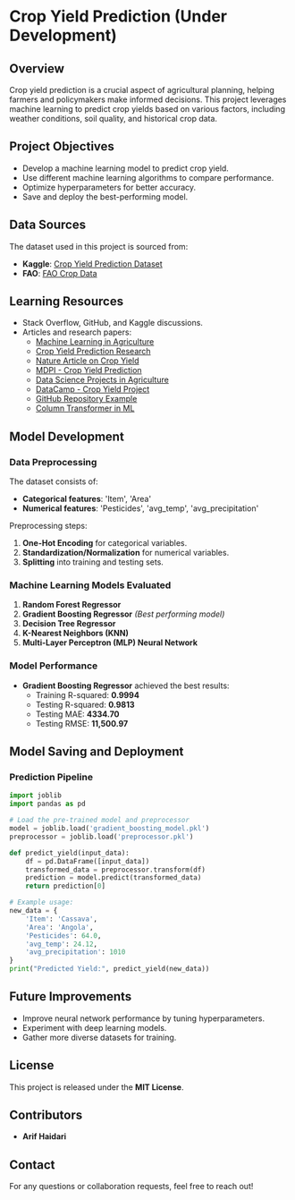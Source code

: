# Crop Yield Prediction (Under Development)

## Overview

Crop yield prediction is a crucial aspect of agricultural planning, helping farmers and policymakers make informed decisions. This project leverages machine learning to predict crop yields based on various factors, including weather conditions, soil quality, and historical crop data.

## Project Objectives

- Develop a machine learning model to predict crop yield.
- Use different machine learning algorithms to compare performance.
- Optimize hyperparameters for better accuracy.
- Save and deploy the best-performing model.

## Data Sources

The dataset used in this project is sourced from:

- **Kaggle**: [Crop Yield Prediction Dataset](https://www.kaggle.com/code/kushagranull/crop-yield-prediction)
- **FAO**: [FAO Crop Data](https://www.fao.org/faostat/en/#data/QCL)

## Learning Resources

- Stack Overflow, GitHub, and Kaggle discussions.
- Articles and research papers:
  - [Machine Learning in Agriculture](https://www.itransition.com/machine-learning/agriculture)
  - [Crop Yield Prediction Research](https://arxiv.org/abs/2308.08948)
  - [Nature Article on Crop Yield](https://www.nature.com/articles/s41598-020-80820-1)
  - [MDPI - Crop Yield Prediction](https://www.mdpi.com/2076-3417/13/16/9288)
  - [Data Science Projects in Agriculture](https://www.geeksforgeeks.org/5-data-science-projects-in-agriculture/)
  - [DataCamp - Crop Yield Project](https://www.datacamp.com/projects/1772)
  - [GitHub Repository Example](https://github.com/jordanwheeler7/capstone-crop-yield/blob/main/crop_yield.ipynb)
  - [Column Transformer in ML](https://medium.com/@noorfatimaafzalbutt/the-magic-of-column-transformer-in-machine-learning-5783c412e44c)

## Model Development

### Data Preprocessing

The dataset consists of:

- **Categorical features**: 'Item', 'Area'
- **Numerical features**: 'Pesticides', 'avg_temp', 'avg_precipitation'

Preprocessing steps:

1. **One-Hot Encoding** for categorical variables.
2. **Standardization/Normalization** for numerical variables.
3. **Splitting** into training and testing sets.

### Machine Learning Models Evaluated

1. **Random Forest Regressor**
2. **Gradient Boosting Regressor** _(Best performing model)_
3. **Decision Tree Regressor**
4. **K-Nearest Neighbors (KNN)**
5. **Multi-Layer Perceptron (MLP) Neural Network**

### Model Performance

- **Gradient Boosting Regressor** achieved the best results:
  - Training R-squared: **0.9994**
  - Testing R-squared: **0.9813**
  - Testing MAE: **4334.70**
  - Testing RMSE: **11,500.97**

## Model Saving and Deployment

### Prediction Pipeline

```python
import joblib
import pandas as pd

# Load the pre-trained model and preprocessor
model = joblib.load('gradient_boosting_model.pkl')
preprocessor = joblib.load('preprocessor.pkl')

def predict_yield(input_data):
    df = pd.DataFrame([input_data])
    transformed_data = preprocessor.transform(df)
    prediction = model.predict(transformed_data)
    return prediction[0]

# Example usage:
new_data = {
    'Item': 'Cassava',
    'Area': 'Angola',
    'Pesticides': 64.0,
    'avg_temp': 24.12,
    'avg_precipitation': 1010
}
print("Predicted Yield:", predict_yield(new_data))
```

## Future Improvements

- Improve neural network performance by tuning hyperparameters.
- Experiment with deep learning models.
- Gather more diverse datasets for training.

## License

This project is released under the **MIT License**.

## Contributors

- **Arif Haidari**

## Contact

For any questions or collaboration requests, feel free to reach out!
